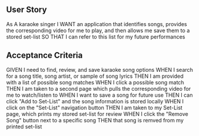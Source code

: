 ## User Story
As A karaoke singer 
I WANT an application that identifies songs, provides the corresponding video for me to play, and then allows me save them to a stored set-list
SO THAT I can refer to this list for my future performances

## Acceptance Criteria
GIVEN I need to find, review, and save karaoke song options
WHEN I search for a song title, song artist, or sample of song lyrics
THEN I am provided with a list of possible song matches
WHEN I click a possible song match
THEN I am taken to a second page which pulls the corresponding video for me to watch/listen to
WHEN I want to save a song for future use
THEN I can click "Add to Set-List" and the song information is stored locally
WHEN I click on the "Set-List" navigation button
THEN I am taken to my Set-List page, which prints my stored set-list for review
WHEN I click the "Remove Song" button next to a specific song
THEN that song is remved from my printed set-list